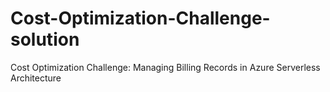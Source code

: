 # Cost-Optimization-Challenge-solution
Cost Optimization Challenge: Managing Billing Records in Azure Serverless Architecture
